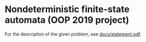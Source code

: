 # Nondeterministic finite-state automata (OOP 2019 project)

For the description of the given problem, see [docs/statement.pdf](docs/statement.pdf).
